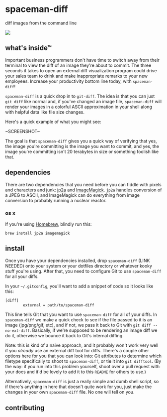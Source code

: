 # spaceman-diff

diff images from the command line

![](https://cloud.githubusercontent.com/assets/2723/3005174/e28c2e00-ddd1-11e3-9dd8-c2c150e0ac86.jpg)

## what's inside™

Important business programmers don't have time to switch away from their terminal to view the diff of an image they're about to commit. The three seconds it takes to open an external diff visualization program could drive your sales team to drink and make inappropriate remarks to your new employees. Increase your productivity bottom line today, with `spaceman-diff`!

`spaceman-diff` is a quick drop in to `git-diff`. The idea is that you can just `git diff` like normal and, if you've changed an image file, `spaceman-diff` will render your images in a colorful ASCII approximation in your shell along with helpful data like file size changes.

Here's a quick example of what you might see:

~SCREENSHOT~

The goal is that `spaceman-diff` gives you a quick way of verifying that yes, the image you're committing is the image you want to commit, and yes, the image you're committing isn't 20 terabytes in size or something foolish like that.

## dependencies

There are two dependencies that you need before you can fiddle with pixels and characters and junk: [jp2a][jp2a] and [ImageMagick][imagemagick]. `jp2a` handles conversion of a JPEG to ASCII, and ImageMagick can do everything from image conversion to probably running a nuclear reactor.

### os x

If you're using [Homebrew][brew], blindly run this:

    brew install jp2a imagemagick

[jp2a]:        https://csl.name/jp2a/
[imagemagick]: http://www.imagemagick.org
[brew]:        http://brew.sh

## install

Once you have your dependencies installed, drop `spaceman-diff` (LINK NEEDED) onto your system or your dotfiles directory or whatever kooky stuff you're using. After that, you need to configure Git to use `spaceman-diff` for all your diffs.

In your `~/.gitconfig`, you'll want to add a snippet of code so it looks like this:

```txt
[diff]
        external = path/to/spaceman-diff
```

This line tells Git that you want to use `spaceman-diff` for all of your diffs. In `spaceman-diff` we make a quick check to see if the file passed to it is an image (jpg/png/gif, etc), and if not, we pass it back to Git with `git diff --no-ext-diff`. Basically, if we're supposed to be rendering an image diff we do it, otherwise we bounce it back to Git's internal diffing.

Note: this is kind of a naive approach, and it probably won't work very well if you *already* use an external diff tool for diffs. There's a couple other options here for you that you can look into: Git attributes to determine which filetype specifically to shoot to `spaceman-diff`, or tie it into `git difftool`. (By the way: if you run into this problem yourself, shoot over a pull request with your docs and it'd be lovely to add it to this `README` for others to use.)

Alternatively, `spaceman-diff` is just a really simple and dumb shell script, so if there's anything in here that doesn't quite work for you, just make the changes in your own `spaceman-diff` file. No one will tell on you.

## contributing
